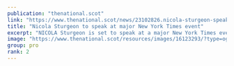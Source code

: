 ```yaml
---
publication: "thenational.scot"
link: "https://www.thenational.scot/news/23102826.nicola-sturgeon-speak-major-new-york-times-cop27-climate-event/"
title: "Nicola Sturgeon to speak at major New York Times event"
excerpt: "NICOLA Sturgeon is set to speak at a major New York Times event during COP27 in Egypt next week."
image: "https://www.thenational.scot/resources/images/16123293/?type=og-image"
group: pro
rank: 2
---
```

